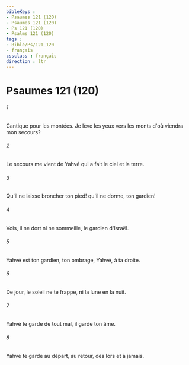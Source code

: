 ```yaml
---
bibleKeys : 
- Psaumes 121 (120)
- Psaumes 121 (120)
- Ps 121 (120)
- Psalms 121 (120)
tags : 
- Bible/Ps/121_120
- français
cssclass : français
direction : ltr
---
```


# Psaumes 121 (120)

###### 1
Cantique pour les montées. Je lève les yeux vers les monts d'où viendra mon secours?
###### 2
Le secours me vient de Yahvé qui a fait le ciel et la terre.
###### 3
Qu'il ne laisse broncher ton pied! qu'il ne dorme, ton gardien!
###### 4
Vois, il ne dort ni ne sommeille, le gardien d'Israël.
###### 5
Yahvé est ton gardien, ton ombrage, Yahvé, à ta droite.
###### 6
De jour, le soleil ne te frappe, ni la lune en la nuit.
###### 7
Yahvé te garde de tout mal, il garde ton âme.
###### 8
Yahvé te garde au départ, au retour, dès lors et à jamais.
